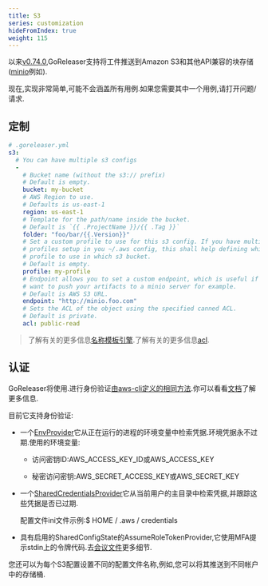 ```yaml
---
title: S3
series: customization
hideFromIndex: true
weight: 115
---
```

以来[v0.74.0](https://github.com/goreleaser/goreleaser/releases/tag/v0.74.0),GoReleaser支持将工件推送到Amazon S3和其他API兼容的块存储([minio][]例如).

[minio]: https://www.minio.io

现在,实现非常简单,可能不会涵盖所有用例.如果您需要其中一个用例,请打开问题/请求.

## 定制

```yaml
# .goreleaser.yml
s3:
  # You can have multiple s3 configs
  -
    # Bucket name (without the s3:// prefix)
    # Default is empty.
    bucket: my-bucket
    # AWS Region to use.
    # Defaults is us-east-1
    region: us-east-1
    # Template for the path/name inside the bucket.
    # Default is `{{ .ProjectName }}/{{ .Tag }}`
    folder: "foo/bar/{{.Version}}"
    # Set a custom profile to use for this s3 config. If you have multiple
    # profiles setup in you ~/.aws config, this shall help defining which
    # profile to use in which s3 bucket.
    # Default is empty.
    profile: my-profile
    # Endpoint allows you to set a custom endpoint, which is useful if you
    # want to push your artifacts to a minio server for example.
    # Default is AWS S3 URL.
    endpoint: "http://minio.foo.com"
    # Sets the ACL of the object using the specified canned ACL.
    # Default is private.
    acl: public-read
```

> 了解有关的更多信息[名称模板引擎](/templates).了解有关的更多信息[acl](https://docs.aws.amazon.com/AmazonS3/latest/API/RESTObjectPUTacl.html).

## 认证

GoReleaser将使用.进行身份验证[由aws-cli定义的相同方法][auth].你可以看看[文档][auth]了解更多信息.

目前它支持身份验证:

-   一个[EnvProvider][envprovider]它从正在运行的进程的环境变量中检索凭据.环境凭据永不过期.使用的环境变量:

    -   访问密钥ID:AWS_ACCESS_KEY_ID或AWS_ACCESS_KEY

    -   秘密访问密钥:AWS_SECRET_ACCESS_KEY或AWS_SECRET_KEY

-   一个[SharedCredentialsProvider][sharedcredentialsprovider]它从当前用户的主目录中检索凭据,并跟踪这些凭据是否已过期.

    配置文件ini文件示例:$ HOME / .aws / credentials

-   具有启用的SharedConfigState的AssumeRoleTokenProvider,它使用MFA提示stdin上的令牌代码.去[会议文件][session]更多细节.

您还可以为每个S3配置设置不同的配置文件名称,例如,您可以将其推送到不同帐户中的存储桶.

[auth]: https://docs.aws.amazon.com/cli/latest/userguide/cli-chap-getting-started.html

[envprovider]: https://docs.aws.amazon.com/sdk-for-go/api/aws/credentials/#EnvProvider

[sharedcredentialsprovider]: https://docs.aws.amazon.com/sdk-for-go/api/aws/credentials/#SharedCredentialsProvider

[session]: https://docs.aws.amazon.com/sdk-for-go/api/aws/session/
